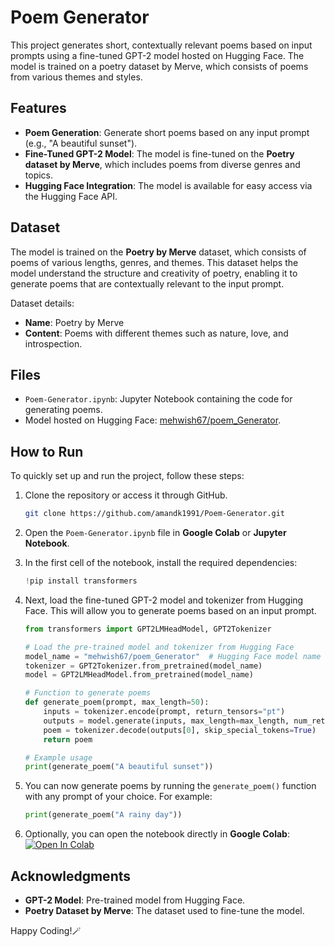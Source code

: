 # Poem Generator 

This project generates short, contextually relevant poems based on input prompts using a fine-tuned GPT-2 model hosted on Hugging Face. The model is trained on a poetry dataset by Merve, which consists of poems from various themes and styles.

## Features
- **Poem Generation**: Generate short poems based on any input prompt (e.g., "A beautiful sunset").
- **Fine-Tuned GPT-2 Model**: The model is fine-tuned on the **Poetry dataset by Merve**, which includes poems from diverse genres and topics.
- **Hugging Face Integration**: The model is available for easy access via the Hugging Face API.

## Dataset
The model is trained on the **Poetry by Merve** dataset, which consists of poems of various lengths, genres, and themes. This dataset helps the model understand the structure and creativity of poetry, enabling it to generate poems that are contextually relevant to the input prompt.

Dataset details:
- **Name**: Poetry by Merve
- **Content**: Poems with different themes such as nature, love, and introspection.

## Files
- `Poem-Generator.ipynb`: Jupyter Notebook containing the code for generating poems.
- Model hosted on Hugging Face: [mehwish67/poem_Generator](https://huggingface.co/mehwish67/poem_Generator).

## How to Run
To quickly set up and run the project, follow these steps:

1. Clone the repository or access it through GitHub.
    ```bash
    git clone https://github.com/amandk1991/Poem-Generator.git
    ```
2. Open the `Poem-Generator.ipynb` file in **Google Colab** or **Jupyter Notebook**.

3. In the first cell of the notebook, install the required dependencies:
    ```python
    !pip install transformers
    ```

4. Next, load the fine-tuned GPT-2 model and tokenizer from Hugging Face. This will allow you to generate poems based on an input prompt.
    ```python
    from transformers import GPT2LMHeadModel, GPT2Tokenizer

    # Load the pre-trained model and tokenizer from Hugging Face
    model_name = "mehwish67/poem_Generator"  # Hugging Face model name
    tokenizer = GPT2Tokenizer.from_pretrained(model_name)
    model = GPT2LMHeadModel.from_pretrained(model_name)

    # Function to generate poems
    def generate_poem(prompt, max_length=50):
        inputs = tokenizer.encode(prompt, return_tensors="pt")
        outputs = model.generate(inputs, max_length=max_length, num_return_sequences=1)
        poem = tokenizer.decode(outputs[0], skip_special_tokens=True)
        return poem

    # Example usage
    print(generate_poem("A beautiful sunset"))
    ```

5. You can now generate poems by running the `generate_poem()` function with any prompt of your choice. For example:
    ```python
    print(generate_poem("A rainy day"))
    ```

6. Optionally, you can open the notebook directly in **Google Colab**:
    [![Open In Colab](https://colab.research.google.com/assets/colab-badge.svg)](https://colab.research.google.com/github/amandk1991/Poem-Generator/blob/main/Poem-Generator.ipynb)



## Acknowledgments
- **GPT-2 Model**: Pre-trained model from Hugging Face.
- **Poetry Dataset by Merve**: The dataset used to fine-tune the model.

Happy Coding!🪄
